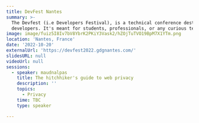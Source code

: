 ```yaml
---
title: DevFest Nantes
summary: >-
  The Devfest (i.e Developers Festival), is a technical conference destined to
  developers. It's meant for students, professionals, or any curious techie.
image: image/fuiz5I8Iv7bV8YbrK2PKiY3Vask2/hZOjTuTVO19BpM7X1YTm.png
location: 'Nantes, France'
date: '2022-10-20'
externalUrl: 'https://devfest2022.gdgnantes.com/'
slidesURL: null
videoUrl: null
sessions:
  - speaker: maudnalpas
    title: The hitchhiker's guide to web privacy
    description: ''
    topics:
      - Privacy
    time: TBC
    type: speaker

---
```

